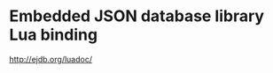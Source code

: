 Embedded JSON database library Lua binding
============================================================

http://ejdb.org/luadoc/